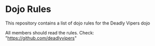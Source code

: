 Dojo Rules
==========

This repository contains a list of dojo rules for the Deadly Vipers dojo

All members should read the rules.
Check: "https://github.com/deadlyvipers"

